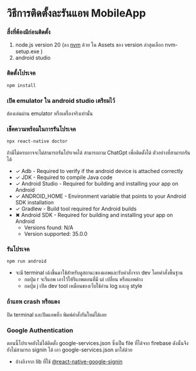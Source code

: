 # วิธีการติดตั้งละรันแอพ MobileApp

### สื่งที่ต้องมีก่อนติดตั้ง
1. node.js version 20 (ลง [nvm](https://github.com/coreybutler/nvm-windows/releases) ด้วย ใน Assets ของ version ล่าสุดเลือก nvm-setup.exe )
2. android studio

### ติดตั้งโปรเจค
```sh
npm install
```

### เปิด emulator ใน android studio เตรียมไว้
ต้องเล่นผ่าน emulator หรือเครื่องจริงเท่านั้น

### เช็คความพร้อมในการรันโปรเจค
```sh
npx react-native doctor
```
ถ้ามีไม่ครบอาจจะไม่สามารถรันโปรเจคได้ สามารถถาม ChatGpt เพื่อติดตั้งได้
ตัวอย่างที่สามารถรันได้
- ✓ Adb - Required to verify if the android device is attached correctly
- ✓ JDK - Required to compile Java code
- ✓ Android Studio - Required for building and installing your app on Android
- ✓ ANDROID_HOME - Environment variable that points to your Android SDK installation
- ✓ Gradlew - Build tool required for Android builds
- ✖ Android SDK - Required for building and installing your app on Android
    - Versions found: N/A
    - Version supported: 35.0.0

### รันโปรเจค
```sh
npm run android
```

- จะมี terminal เด้งขึ้นมาใช้สำหรับดูสถานะของแอพและรับคำสั่งจาก dev โดยคำสั่งพื้นฐาน
    - กดปุ่ม r จะรีแอพ เอาไว้ให้รีแอพตอนที่มี ui เปลี่ยน หรือแอพค้าง
    - กดปุ่ม j เปิด dev tool เหมือนของเว็บใช้อ่าน log และดู style

### ถ้าแอพ crash หรือแดง
ปิด terminal และปัดแอพทิ้ง พิมพ์คำสั่งรันใหม่ได้เลย

### Google Authentication
ตอนนี้โปรเจคยังไม่ได้ติดตั้ง google-services.json ซึ่งเป็น file ที่ได้จาก firebase ดังนั้นจึงยังไม่สามารถ signin ได้ เอา google-services.json มาใส่ด้วย
- อ้างอิงจาก lib ที่ใช้ [@react-native-google-signin](https://react-native-google-signin.github.io/docs/setting-up/android)
